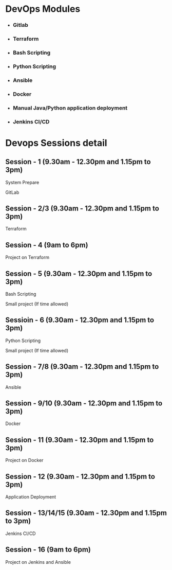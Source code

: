 # DevOps Modules
- ### Gitlab
- ### Terraform
- ### Bash Scripting
- ### Python Scripting
- ### Ansible
- ### Docker
- ### Manual Java/Python application deployment
- ### Jenkins CI/CD

# Devops Sessions detail

## Session - 1 (9.30am - 12.30pm and 1.15pm to 3pm)
System Prepare 

GitLab

## Session - 2/3 (9.30am - 12.30pm and 1.15pm to 3pm)
Terraform

## Session - 4 (9am to 6pm)
Project on Terraform

## Session - 5 (9.30am - 12.30pm and 1.15pm to 3pm)
Bash Scripting

Small project (If time allowed)

## Sessioin - 6 (9.30am - 12.30pm and 1.15pm to 3pm)
Python Scripting

Small project (If time allowed)

## Session - 7/8 (9.30am - 12.30pm and 1.15pm to 3pm)
Ansible

## Session - 9/10 (9.30am - 12.30pm and 1.15pm to 3pm)
Docker

## Session - 11 (9.30am - 12.30pm and 1.15pm to 3pm)
Project on Docker

## Session - 12 (9.30am - 12.30pm and 1.15pm to 3pm)
Application Deployment

## Session - 13/14/15 (9.30am - 12.30pm and 1.15pm to 3pm)
Jenkins CI/CD 

## Session - 16 (9am to 6pm)
Project on Jenkins and Ansible
